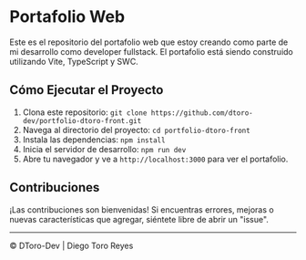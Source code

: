 # Portafolio Web

Este es el repositorio del portafolio web que estoy creando como parte de mi desarrollo como developer fullstack. El portafolio está siendo construido utilizando Vite, TypeScript y SWC.

<!-- 
## Estructura del Proyecto

Sin estructura de momento -->

## Cómo Ejecutar el Proyecto

1. Clona este repositorio: `git clone https://github.com/dtoro-dev/portfolio-dtoro-front.git`
2. Navega al directorio del proyecto: `cd portfolio-dtoro-front`
3. Instala las dependencias: `npm install`
4. Inicia el servidor de desarrollo: `npm run dev`
5. Abre tu navegador y ve a `http://localhost:3000` para ver el portafolio.

## Contribuciones

¡Las contribuciones son bienvenidas! Si encuentras errores, mejoras o nuevas características que agregar, siéntete libre de abrir un "issue".

---
© DToro-Dev | Diego Toro Reyes
<!--  | [Enlace a tu sitio web o perfil en redes sociales] -->